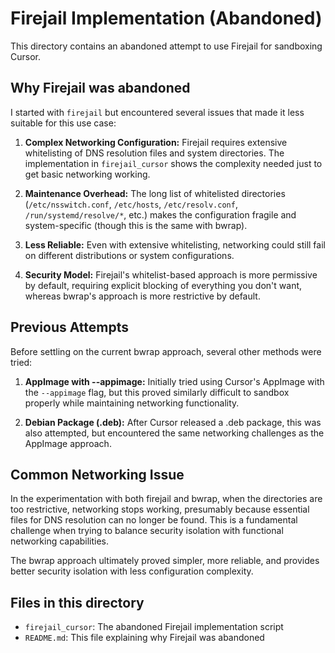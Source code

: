 # Firejail Implementation (Abandoned)

This directory contains an abandoned attempt to use Firejail for sandboxing Cursor.

## Why Firejail was abandoned

I started with `firejail` but encountered several issues that made it less suitable for this use case:

1. **Complex Networking Configuration:** Firejail requires extensive whitelisting of DNS resolution files and system directories. The implementation in `firejail_cursor` shows the complexity needed just to get basic networking working.

2. **Maintenance Overhead:** The long list of whitelisted directories (`/etc/nsswitch.conf`, `/etc/hosts`, `/etc/resolv.conf`, `/run/systemd/resolve/*`, etc.) makes the configuration fragile and system-specific (though this is the same with bwrap).

3. **Less Reliable:** Even with extensive whitelisting, networking could still fail on different distributions or system configurations.

4. **Security Model:** Firejail's whitelist-based approach is more permissive by default, requiring explicit blocking of everything you don't want, whereas bwrap's approach is more restrictive by default.

## Previous Attempts

Before settling on the current bwrap approach, several other methods were tried:

1. **AppImage with --appimage:** Initially tried using Cursor's AppImage with the `--appimage` flag, but this proved similarly difficult to sandbox properly while maintaining networking functionality.

2. **Debian Package (.deb):** After Cursor released a .deb package, this was also attempted, but encountered the same networking challenges as the AppImage approach.

## Common Networking Issue

In the experimentation with both firejail and bwrap, when the directories are too restrictive, networking stops working, presumably because essential files for DNS resolution can no longer be found. This is a fundamental challenge when trying to balance security isolation with functional networking capabilities.

The bwrap approach ultimately proved simpler, more reliable, and provides better security isolation with less configuration complexity.

## Files in this directory

- `firejail_cursor`: The abandoned Firejail implementation script
- `README.md`: This file explaining why Firejail was abandoned
